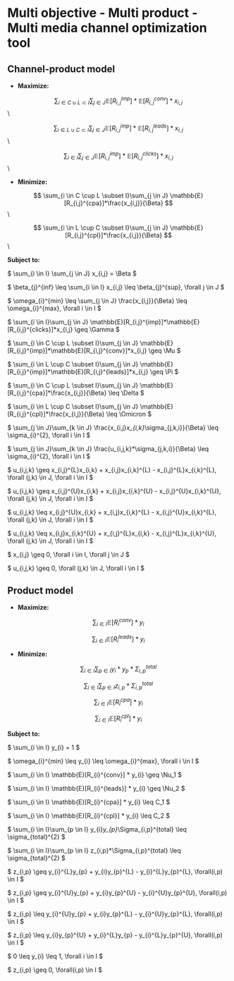 # Multi objective - Multi product - Multi media channel optimization tool

## Channel-product model

* **Maximize:**

$$ \sum_{i \in C \cup L \subset I}\sum_{j \in J} \mathbb{E}[R_{i,j}^{imp}]*\mathbb{E}[R_{i,j}^{conv}]*x_{i,j} $$ \

$$ \sum_{i \in L \cup C \subset I}\sum_{j \in J} \mathbb{E}[R_{i,j}^{imp}]*\mathbb{E}[R_{i,j}^{leads}]*x_{i,j} $$ \

$$ \sum_{i \in I}\sum_{j \in J} \mathbb{E}[R_{i,j}^{imp}]*\mathbb{E}[R_{i,j}^{clicks}]*x_{i,j} $$ \

* **Minimize:**

$$ \sum_{i \in C \cup L \subset I}\sum_{j \in J} \mathbb{E}[R_{i,j}^{cpa}]*\frac{x_{i,j}}{\Beta} $$ \

$$ \sum_{i \in L \cup C \subset I}\sum_{j \in J} \mathbb{E}[R_{i,j}^{cpl}]*\frac{x_{i,j}}{\Beta} $$ \

**Subject to:**

$ \sum_{i \in I} \sum_{j \in J} x_{i,j} = \Beta $

$ \beta_{j}^{inf} \leq \sum_{i \in I} x_{i,j} \leq \beta_{j}^{sup}, \forall j \in J $ 

$ \omega_{i}^{min} \leq \sum_{j \in J} \frac{x_{i,j}}{\Beta} \leq \omega_{i}^{max}, \forall i \in I $

$ \sum_{i \in I}\sum_{j \in J} \mathbb{E}[R_{i,j}^{imp}]*\mathbb{E}[R_{i,j}^{clicks}]*x_{i,j} \geq \Gamma $

$ \sum_{i \in C \cup L \subset I}\sum_{j \in J} \mathbb{E}[R_{i,j}^{imp}]*\mathbb{E}[R_{i,j}^{conv}]*x_{i,j} \geq \Mu $

$ \sum_{i \in L \cup C \subset I}\sum_{j \in J} \mathbb{E}[R_{i,j}^{imp}]*\mathbb{E}[R_{i,j}^{leads}]*x_{i,j} \geq \Pi $

$ \sum_{i \in C \cup L \subset I}\sum_{j \in J} \mathbb{E}[R_{i,j}^{cpa}]*\frac{x_{i,j}}{\Beta} \leq \Delta $

$ \sum_{i \in L \cup C \subset I}\sum_{j \in J} \mathbb{E}[R_{i,j}^{cpl}]*\frac{x_{i,j}}{\Beta} \leq \Omicron $

$ \sum_{j \in J}\sum_{k \in J} \frac{x_{i,j}*x_{i,k}*\sigma_{j,k,i}}{\Beta} \leq \sigma_{i}^{2}, \forall i \in I $

$ \sum_{j \in J}\sum_{k \in J} \frac{u_{i,j,k}*\sigma_{j,k,i}}{\Beta} \leq \sigma_{i}^{2}, \forall i \in I $

$ u_{i,j,k} \geq x_{i,j}^{L}x_{i,k} + x_{i,j}x_{i,k}^{L} - x_{i,j}^{L}x_{i,k}^{L}, \forall (j,k) \in J, \forall i \in I  $

$ u_{i,j,k} \geq x_{i,j}^{U}x_{i,k} + x_{i,j}x_{i,k}^{U} - x_{i,j}^{U}x_{i,k}^{U}, \forall (j,k) \in J, \forall i \in I  $

$ u_{i,j,k} \leq x_{i,j}^{U}x_{i,k} + x_{i,j}x_{i,k}^{L} - x_{i,j}^{U}x_{i,k}^{L}, \forall (j,k) \in J, \forall i \in I  $

$ u_{i,j,k} \leq x_{i,j}x_{i,k}^{U} + x_{i,j}^{L}x_{i,k} - x_{i,j}^{L}x_{i,k}^{U}, \forall (j,k) \in J, \forall i \in I  $

$ x_{i,j} \geq 0, \forall i \in I, \forall j \in J $

$ u_{i,j,k} \geq 0, \forall (j,k) \in J, \forall i \in I $

## Product model

* **Maximize:**

$$ \sum_{i \in I} \mathbb{E}[R_{i}^{conv}] * y_{i} $$

$$ \sum_{i \in I} \mathbb{E}[R_{i}^{leads}] * y_{i} $$

* **Minimize:**

$$ \sum_{i \in I}\sum_{p \in I} y_{i}*y_{p}*\Sigma_{i,p}^{total} $$

$$ \sum_{i \in I}\sum_{p \in I} z_{i,p}*\Sigma_{i,p}^{total} $$

$$ \sum_{i \in I} \mathbb{E}[R_{i}^{cpa}] * y_{i} $$

$$ \sum_{i \in I} \mathbb{E}[R_{i}^{cpl}] * y_{i} $$

**Subject to:**

$ \sum_{i \in I} y_{i} = 1 $

$ \omega_{i}^{min} \leq y_{i} \leq \omega_{i}^{max}, \forall i \in I $

$ \sum_{i \in I} \mathbb{E}[R_{i}^{conv}] * y_{i} \geq \Nu_1 $

$ \sum_{i \in I} \mathbb{E}[R_{i}^{leads}] * y_{i} \geq \Nu_2 $

$ \sum_{i \in I} \mathbb{E}[R_{i}^{cpa}] * y_{i} \leq C_1 $

$ \sum_{i \in I} \mathbb{E}[R_{i}^{cpl}] * y_{i} \leq C_2 $

$ \sum_{i \in I}\sum_{p \in I} y_{i}*y_{p}*\Sigma_{i,p}^{total} \leq \sigma_{total}^{2} $

$ \sum_{i \in I}\sum_{p \in I} z_{i,p}*\Sigma_{i,p}^{total} \leq \sigma_{total}^{2} $

$ z_{i,p} \geq y_{i}^{L}y_{p} + y_{i}y_{p}^{L} - y_{i}^{L}y_{p}^{L}, \forall(i,p) \in I $

$ z_{i,p} \geq y_{i}^{U}y_{p} + y_{i}y_{p}^{U} - y_{i}^{U}y_{p}^{U}, \forall(i,p) \in I $

$ z_{i,p} \leq y_{i}^{U}y_{p} + y_{i}y_{p}^{L} - y_{i}^{U}y_{p}^{L}, \forall(i,p) \in I $

$ z_{i,p} \leq y_{i}y_{p}^{U} + y_{i}^{L}y_{p} - y_{i}^{L}y_{p}^{U}, \forall(i,p) \in I $

$ 0 \leq y_{i} \leq 1, \forall i \in I $

$ z_{i,p} \geq 0, \forall(i,p) \in I $

